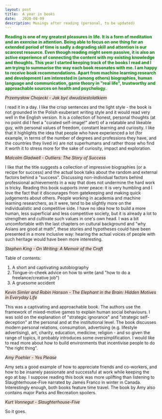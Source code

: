 ```yaml
---
layout: post
title:  A year in books
date:   2020-08-09 
description: Musings after reading (personal, to be updated)
---
```


<span style="color:green"> **Reading is one of my greatest pleasures in life. It is a form of meditation and an exercise in attention. Being able to focus on one thing for an extended period of time is sadly a degrading skill and attention is our scarcest resource. Even though reading might seem passive, it is also an active experience of connecting the content with my existing knowledge and thoughts. This year I started keeping track of the books I read and I am trying to summarise the way each book resonates with me. I am happy to receive book recommendations. Apart from machine learning research and development I am interested in (among others) biographies, human language and communication, game theory in "real life", trustworthy and approachable sources on health and psychology.**</span>

<i><span style="background-color: #efe5de">Przemysław Chojecki - Jak być dwudziestolatkiem</span></i>

I read it in a day. I like the crisp sentences and the light style - the book is not grounded in the Polish exuberant writing style and it would read very well in the English version. It is a collection of honest, personal thoughts (at no point did I feel a "curated self-image!" alert) of a relatable and likeable guy, with personal values of freedom, constant learning and curiosity. I like that it highlights the idea that people who have experienced a lot (for example, in terms of the number of degrees and professions they have, and the countries they lived in) are not superhumans and rather those who find it worth it to stress more for the sake of curiosity, impact and exploration. 

<i><span style="background-color: #efe5de">Malcolm Gladwell - Outliers: The Story of Success</span></i>

I like that the title suggests a collection of impressive biographies (or a recipe for success) and the actual book talks about the random and external factors behind a "success". Discussing non-individual factors behind professional achievements in a way that does not undermine the hard work is tricky. Reading this book supports inner peace: it is very humbling and I love the fact that it discourages from gatekeeping and making quick judgements about others. People working in academia and machine learning researchers, as it were, tend to be slightly more on the individualistic and competitive side. I have no idea how to build a more human, less superficial and less competitive society, but it is already a lot to strengthen and cultivate such values in one's own head. I was a bit uncomfortable with the last chapters on cultural background and "why Asians are good at math", these stories and hypotheses could have been presented in a more inclusive way: hearing the actual voices of people with such heritage would have been more interesting. 

<i><span style="background-color: #efe5de">Stephen King - On Writing: A Memoir of the Craft</span></i>

Table of contents:
1. A short and captivating autobiography
2. Tongue-in-cheek advice on how to write (and "how to do a freelance/creative job")
3. A gruesome accident

<i><span style="background-color: #efe5de">Kevin Simler and Robin Hanson - The Elephant in the Brain: Hidden Motives in Everyday Life</span></i> 

This was a captivating and approachable book. The authors use the framework of mixed-motive games to explain human social behaviours. I was sold on the explanation of "strategic ignorance" and "strategic self-deception" at the personal and at the institutional level. The book discusses modern personal relations, consumption, advertising (e.g. lifestyle advertising), art, charity, education, medicine, religion - and so given the range of topics, it probably introduces some oversimplification. I would like to read more about how to build environments that incentivise people to do "the right thing".

<i><span style="background-color: #efe5de">Amy Poehler - Yes Please</span></i>

Amy sets a good example of how to appreciate friends and co-workers, and how to be insanely passionate and successful at work while keeping the ego at bay. I suppose reading this book was more uplifting than listening to Slaughterhouse-Five narrated by James Franco in winter in Canada. Interestingly enough, both books feature time travel. The book by Amy also contains major Parks and Recreation spoilers. 

<i><span style="background-color: #efe5de">Kurt Vonnegut - Slaughterhouse-Five</span></i>

So it goes.

